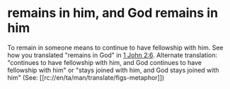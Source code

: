 # remains in him, and God remains in him

To remain in someone means to continue to have fellowship with him. See how you translated "remains in God" in [1 John 2:6](../02/06.md). Alternate translation: "continues to have fellowship with him, and God continues to have fellowship with him" or "stays joined with him, and God stays joined with him" (See: [[rc://en/ta/man/translate/figs-metaphor]])

